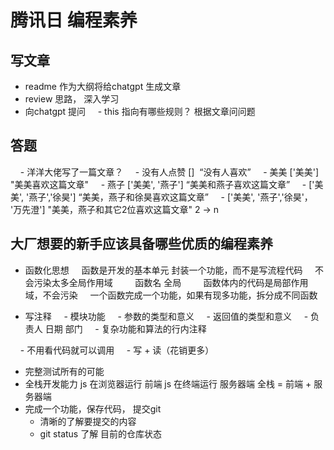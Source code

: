 # 腾讯日 编程素养

## 写文章
- readme 作为大纲将给chatgpt 生成文章
- review 思路， 深入学习
- 向chatgpt 提问
    - this 指向有哪些规则？
根据文章问问题

## 答题
    - 洋洋大佬写了一篇文章？
    - 没有人点赞 []  “没有人喜欢”
    - 美美 ['美美'] "美美喜欢这篇文章"
    - 燕子 ['美美', '燕子'] “美美和燕子喜欢这篇文章”
    - ['美美', '燕子','徐昊'] “美美，燕子和徐昊喜欢这篇文章”
    - ['美美', '燕子','徐昊'， '万先澄'] "美美，燕子和其它2位喜欢这篇文章" 2 -> n 

## 大厂想要的新手应该具备哪些优质的编程素养
- 函数化思想
    函数是开发的基本单元 封装一个功能，而不是写流程代码
    不会污染太多全局作用域
        函数名 全局
        函数体内的代码是局部作用域，不会污染
    一个函数完成一个功能，如果有现多功能，拆分成不同函数 

- 写注释
    - 模块功能 
    - 参数的类型和意义
    - 返回值的类型和意义
    - 负责人 日期 部门 
    - 复杂功能和算法的行内注释

    - 不用看代码就可以调用
    - 写 + 读（花销更多）

- 完整测试所有的可能
- 全栈开发能力
    js 在浏览器运行 前端
    js 在终端运行 服务器端
    全栈 = 前端 + 服务器端
- 完成一个功能，保存代码， 提交git
    - 清晰的了解要提交的内容
    - git status 了解 目前的仓库状态